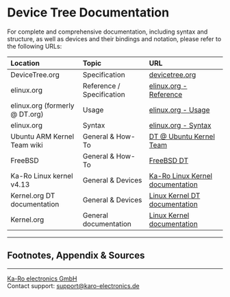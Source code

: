 # Device Tree Documentation

For complete and comprehensive documentation, including syntax and structure, as
well as devices and their bindings and notation, please refer to the following
URLs:

| Location                       | Topic                     | URL                                             |
|:------------------------------ |:------------------------- |:----------------------------------------------- |
| DeviceTree.org                 | Specification             | [devicetree.org][dt-org]                        |
| elinux.org                     | Reference / Specification | [elinux.org - Reference][elinux-reference]      |
| elinux.org (formerly @ DT.org) | Usage                     | [elinux.org - Usage][elinux-usage]              |
| elinux.org                     | Syntax                    | [elinux.org - Syntax][elinux-syntax]            |
| Ubuntu ARM Kernel Team wiki    | General & How-To          | [DT @ Ubuntu Kernel Team][ubuntu-arm-wiki-dt]   |
| FreeBSD                        | General & How-To          | [FreeBSD DT][freebsd-dt]                        |
| Ka-Ro Linux kernel v4.13       | General & Devices         | [Ka-Ro Linux Kernel documentation][karo-kernel] |
| Kernel.org DT documentation    | General & Devices         | [Linux Kernel DT documentation][linux-dt-docu]  |
| Kernel.org                     | General documentation     | [Linux Kernel documentation][linux-docu]        |

---
## Footnotes, Appendix & Sources

[karo-kernel]: https://github.com/karo-electronics/karo-tx-linux/tree/karo-tx6-mainline/Documentation/devicetree
[linux-dt-docu]: https://www.kernel.org/doc/Documentation/devicetree/
[linux-docu]: https://www.kernel.org/doc/
[dt-org]: http://devicetree.org/
[elinux-reference]: https://elinux.org/Device_Tree_Reference
[elinux-usage]: https://elinux.org/Device_Tree_Usage
[elinux-syntax]: https://www.linuxsecrets.com/elinux-wiki/Device_Tree_Source_Undocumented.html
[ubuntu-arm-wiki-dt]: https://wiki.ubuntu.com/Kernel/Dev/ARMDeviceTrees
[freebsd-dt]: https://wiki.freebsd.org/FlattenedDeviceTree

---
[Ka-Ro electronics GmbH](http://www.karo-electronics.de)  
Contact support: support@karo-electronics.de